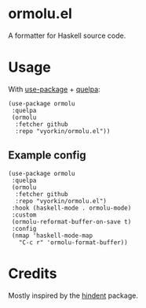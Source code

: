 # ormolu.el

A formatter for Haskell source code.

# Usage

With [use-package](https://github.com/jwiegley/use-package/) + [quelpa](https://framagit.org/steckerhalter/quelpa):

```elisp
(use-package ormolu
 :quelpa
 (ormolu
  :fetcher github
  :repo "vyorkin/ormolu.el"))
```

## Example config

```elisp
(use-package ormolu
 :quelpa
 (ormolu
  :fetcher github
  :repo "vyorkin/ormolu.el")
 :hook (haskell-mode . ormolu-mode)
 :custom
 (ormolu-reformat-buffer-on-save t)
 :config
 (nmap 'haskell-mode-map
   "C-c r" 'ormolu-format-buffer))
```

# Credits

Mostly inspired by the [hindent](https://github.com/chrisdone/hindent) package.
